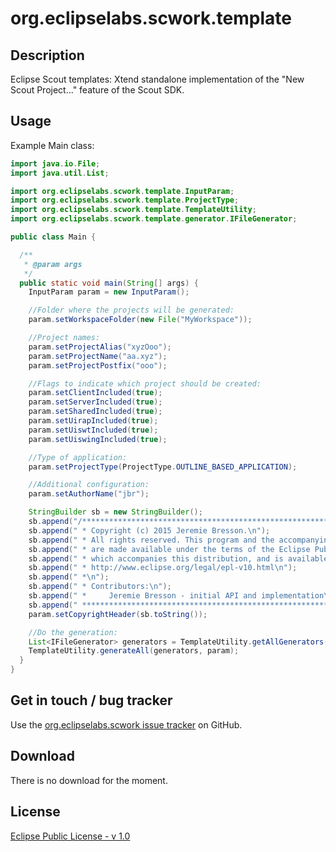 org.eclipselabs.scwork.template
===============================

Description
-----------

Eclipse Scout templates: Xtend standalone implementation of the "New Scout Project..." feature of the Scout SDK.

Usage
-----

Example Main class:

```java
import java.io.File;
import java.util.List;

import org.eclipselabs.scwork.template.InputParam;
import org.eclipselabs.scwork.template.ProjectType;
import org.eclipselabs.scwork.template.TemplateUtility;
import org.eclipselabs.scwork.template.generator.IFileGenerator;

public class Main {

  /**
   * @param args
   */
  public static void main(String[] args) {
    InputParam param = new InputParam();

    //Folder where the projects will be generated:
    param.setWorkspaceFolder(new File("MyWorkspace"));

    //Project names:
    param.setProjectAlias("xyzOoo");
    param.setProjectName("aa.xyz");
    param.setProjectPostfix("ooo");

    //Flags to indicate which project should be created:
    param.setClientIncluded(true);
    param.setServerIncluded(true);
    param.setSharedIncluded(true);
    param.setUirapIncluded(true);
    param.setUiswtIncluded(true);
    param.setUiswingIncluded(true);

    //Type of application:
    param.setProjectType(ProjectType.OUTLINE_BASED_APPLICATION);

    //Additional configuration:
    param.setAuthorName("jbr");

    StringBuilder sb = new StringBuilder();
    sb.append("/*******************************************************************************\n");
    sb.append(" * Copyright (c) 2015 Jeremie Bresson.\n");
    sb.append(" * All rights reserved. This program and the accompanying materials\n");
    sb.append(" * are made available under the terms of the Eclipse Public License v1.0\n");
    sb.append(" * which accompanies this distribution, and is available at\n");
    sb.append(" * http://www.eclipse.org/legal/epl-v10.html\n");
    sb.append(" *\n");
    sb.append(" * Contributors:\n");
    sb.append(" *     Jeremie Bresson - initial API and implementation\n");
    sb.append(" *******************************************************************************/\n");
    param.setCopyrightHeader(sb.toString());

    //Do the generation:
    List<IFileGenerator> generators = TemplateUtility.getAllGenerators();
    TemplateUtility.generateAll(generators, param);
  }
}
```

Get in touch / bug tracker
--------------------------

Use the [org.eclipselabs.scwork issue tracker](http://github.com/jmini/org.eclipselabs.scwork/issues) on GitHub.


Download
--------

There is no download for the moment.


License
-------

[Eclipse Public License - v 1.0](http://www.eclipse.org/legal/epl-v10.html)


